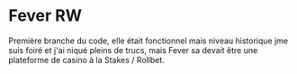 # Fever RW
Première branche du code, elle était fonctionnel mais niveau historique jme suis foiré et j'ai niqué pleins de trucs, mais Fever sa devait être une plateforme de casino à la Stakes / Rollbet.
